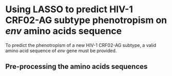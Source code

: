 # Using LASSO to predict HIV-1 CRF02-AG subtype phenotropism on *env* amino acids sequence

To predict the phenotropism of a new HIV-1 CRF02-AG subtype, a valid amino acid sequence of *env* gene must be provided.

## Pre-processing the amino acids sequences
